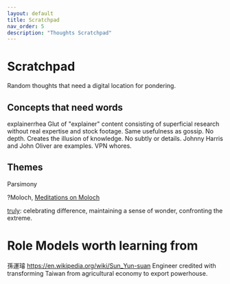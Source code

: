 ```yaml
---
layout: default
title: Scratchpad
nav_order: 5
description: "Thoughts Scratchpad"
---
```


# Scratchpad
Random thoughts that need a digital location for pondering.

## Concepts that need words

explainerrhea Glut of "explainer" content consisting of superficial research without real expertise and stock footage. Same usefulness as gossip. No depth. Creates the illusion of knowledge. No subtly or details. Johnny Harris and John Oliver are examples. VPN whores.


## Themes
Parsimony


?Moloch, [Meditations on Moloch](https://slatestarcodex.com/2014/07/30/meditations-on-moloch/) 

[truly](https://www.youtube.com/c/BarcroftTV/featured): celebrating difference, maintaining a sense of wonder, confronting the extreme. 


# Role Models worth learning from

孫運璿 https://en.wikipedia.org/wiki/Sun_Yun-suan Engineer credited with transforming Taiwan from agricultural economy to export powerhouse.